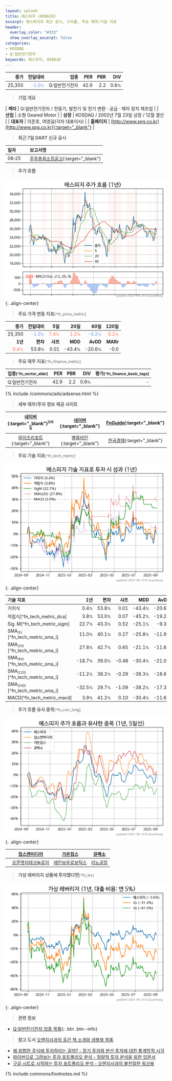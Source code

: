 ```yaml
---
layout: splash
title: 에스피지 (058610)
excerpt: 에스피지의 최근 공시, 수익률, 주요 재무/기술 지표
header:
  overlay_color: "#333"
  show_overlay_excerpt: false
categories:
- KOSDAQ
- Q:일반전기전자
keywords: 에스피지, 058610
---
```


| **종가** | **전일대비** | **업종** | **PER** | **PBR** | **DIV** |
| -------: | -----------: | -------: | ------: | ------: | ------: |
| 25,350 | <span style="color: cornflowerblue">-1.0<small>%</small></span> | Q:일반전기전자 | 42.9 | 2.2 | 0.6<small>%</small> |

<!-- more -->


> **기업 개요**<a id="company"></a>

| <span style="white-space:nowrap;">**섹터**</span> | Q:일반전기전자 / 전동기, 발전기 및 전기 변환 · 공급 · 제어 장치 제조업 |
| <span style="white-space:nowrap;">**산업**</span> | 소형 Geared Motor |
| <span style="white-space:nowrap;">**상장**</span> | KOSDAQ / 2002년 7월 23일 상장 / 12월 결산 |
| <span style="white-space:nowrap;">**대표자**</span> | 이준호, 여영길(각자 대표이사) |
| <span style="white-space:nowrap;">**홈페이지**</span> | [http://www.spg.co.kr](http://www.spg.co.kr){:target="_blank"} |


> **최근 7일 DART 신규 공시**<a id="dart"></a>

| **일자** |      | **보고서명** |
| :------- | :--- | :----------- |
| 08&#x2011;25 | | [주주총회소집공고](https://dart.fss.or.kr/dsaf001/main.do?rcpNo=20250825000025){:target="_blank"} |


> **주가 흐름**<a id="price"></a>

![058610](/stock/images/058610.png){: .align-center}


> **주요 가격 변동 지표**<small>[^fn_price_metric]</small>

| **종가** | **전일대비** | **5일** | **20일** | **60일** | **120일** |
| -------: | -----------: | ------: | -------: | -------: | --------: |
| 25,350 | <span style="color: cornflowerblue">-1.0<small>%</small></span> | <span style="color: tomato">7.4<small>%</small></span> | <span style="color: tomato">1.2<small>%</small></span> | <span style="color: cornflowerblue">-4.2<small>%</small></span> | <span style="color: tomato">0.2<small>%</small></span> |
| **1년** | **편차** | **샤프** | **MDD** | **AvDD** | **MARr** |
| <span style="color: tomato">0.4<small>%</small></span> | 53.8<small>%</small> | 0.01 | -43.4<small>%</small> | -20.6<small>%</small> | -0.0 |


> **주요 재무 지표**<small>[^fn_finance_metric]</small>

| **업종**<small>[^fn_sector_abbr]</small> | **PER** | **PBR** | **DIV** | **평가**<small>[^fn_finance_basic_tags]</small> |
| :--------------------------------------- | ------: | ------: | ------: | ----------------------------------------------: |
| Q:일반전기전자 | 42.9 | 2.2 | 0.6<small>%</small> | - |



{% include /commons/ads/adsense.html %}

> **세부 재무/투자 정보 제공 사이트**

| [네이버](https://m.stock.naver.com/domestic/stock/058610/finance/summary){:target="_blank"}<sup><small>모바일</small></sup> | [네이버](https://finance.naver.com/item/coinfo.naver?code=058610){:target="_blank"} | [FnGuide](https://comp.fnguide.com/SVO2/ASP/SVD_Invest.asp?gicode=A058610&MenuYn=Y){:target="_blank"} |
| :---: | :---: | :---: |
| [와이즈리포트](https://comp.wisereport.co.kr/company/c1040001.aspx?cmp_cd=058610){:target="_blank"} | [밸류라인](https://www.valueline.co.kr/finance/summary/058610){:target="_blank"} | [한국경제](https://markets.hankyung.com/stock/058610/financial-summary){:target="_blank"} |


> **주요 기술 지표**<small>[^fn_tech_metric]</small>


![058610](/stock/images/058610_tech.png){: .align-center}

| **기술 지표** | **1년** | **편차** | **샤프** | **MDD** | **AvDD** |
| :------------ | ------: | -----------: | -------: | ------: | -------: |
| 거치식 | 0.4<small>%</small> | 53.8<small>%</small> | 0.01 | -43.4<small>%</small> | -20.6<small>%</small> |
| 적립식[^fn_tech_metric_dca] | 3.8<small>%</small> | 53.0<small>%</small> | 0.07 | -45.2<small>%</small> | -19.2<small>%</small> |
| Sig. M[^fn_tech_metric_sigm] | 22.7<small>%</small> | 43.3<small>%</small> | 0.52 | -25.1<small>%</small> | -9.3<small>%</small> |
| SMA<small><sub>(5)</sub></small>[^fn_tech_metric_sma_i] | 11.0<small>%</small> | 40.1<small>%</small> | 0.27 | -25.8<small>%</small> | -11.9<small>%</small> |
| SMA<small><sub>(20)</sub></small>[^fn_tech_metric_sma_i] | 27.8<small>%</small> | 42.7<small>%</small> | 0.65 | -21.1<small>%</small> | -11.6<small>%</small> |
| SMA<small><sub>(60)</sub></small>[^fn_tech_metric_sma_i] | -18.7<small>%</small> | 39.0<small>%</small> | -0.48 | -30.4<small>%</small> | -21.0<small>%</small> |
| SMA<small><sub>(120)</sub></small>[^fn_tech_metric_sma_i] | -11.2<small>%</small> | 38.2<small>%</small> | -0.29 | -36.3<small>%</small> | -18.6<small>%</small> |
| SMA<small><sub>(240)</sub></small>[^fn_tech_metric_sma_i] | -32.5<small>%</small> | 29.7<small>%</small> | -1.09 | -38.2<small>%</small> | -17.3<small>%</small> |
| MACD[^fn_tech_metric_macd] | 3.9<small>%</small> | 41.2<small>%</small> | 0.10 | -30.4<small>%</small> | -11.6<small>%</small> |


> **주가 흐름 유사 종목**<a id="corr"></a><small>[^fn_corr_long]</small>

![058610](/stock/images/058610_corr.png){: .align-center}

|       | [칩스앤미디어](/094360/) | [가온칩스](/399720/) | [큐렉소](/060280/) |
| :---: | :------------------------------------: | :------------------------------------: | :------------------------------------: |
|       | [오픈엣지테크놀로지](/394280/) | [레인보우로보틱스](/277810/) | [리노공업](/058470/) |


> **가상 레버리지 상품에 투자했다면**<a id="2x"></a><small>[^fn_lev]</small>

![058610](/stock/images/058610_2x.png){: .align-center}


> **관련 정보**

- [Q:일반전기전자 업종 목록](/stats/sector/kosdaq_업종_일반전기전자_종목/){: .btn .btn--info}

> **참고 도서** [오렌지사과의 출간 책 소개와 샘플북 목록](https://kongdori.tistory.com/691)

- [왜 위험한 주식에 투자하라는 걸까? - 장기 투자와 분산 투자에 대한 통계학적 시각](https://kongdori.tistory.com/421)
- [파이썬으로 그려보는 투자 포트폴리오 분석  - 정량적 투자 분석을 위한 입문서](https://kongdori.tistory.com/643)
- [구글 시트로 시작하는 투자 포트폴리오 분석 - 오렌지사과의 불친절한 워크북](https://kongdori.tistory.com/449)


{% include commons/footnotes.md %}